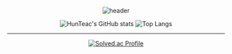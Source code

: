 <div align="center">

  
![header](https://capsule-render.vercel.app/api?type=waving&color=gradient&height=200&section=header&text=👨‍💻HunTeac&fontSize=60&fontColor=ffffff&fontAlign=50)


</div>


<div align="center">
  
![HunTeac's GitHub stats](https://github-readme-stats.vercel.app/api?username=HunTeac&show_icons=true&theme=tokyonight)
![Top Langs](https://github-readme-stats.vercel.app/api/top-langs/?username=HunTeac&layout=compact&theme=tokyonight)

</div>


------------

<div align="center">


  
[![Solved.ac Profile](http://mazassumnida.wtf/api/v2/generate_badge?boj=98cline)](https://solved.ac/98cline/)  

</div>

